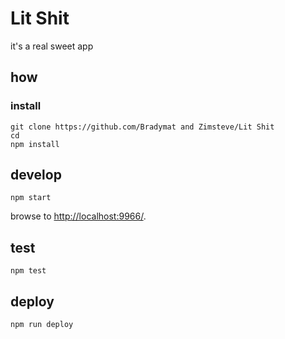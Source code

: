 
# Lit Shit

it's a real sweet app

## how

### install

```
git clone https://github.com/Bradymat and Zimsteve/Lit Shit
cd 
npm install
```

## develop

```
npm start
```

browse to <http://localhost:9966/>.

## test

```
npm test
```

## deploy

```
npm run deploy
```
